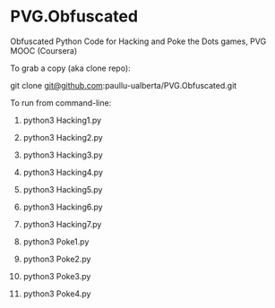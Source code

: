 # PVG.Obfuscated
Obfuscated Python Code for Hacking and Poke the Dots games, PVG MOOC (Coursera)

To grab a copy (aka clone repo):

  git clone git@github.com:paullu-ualberta/PVG.Obfuscated.git

To run from command-line:

  1.  python3 Hacking1.py

  2.  python3 Hacking2.py

  3.  python3 Hacking3.py

  4.  python3 Hacking4.py

  5.  python3 Hacking5.py

  6.  python3 Hacking6.py

  7.  python3 Hacking7.py

  8.  python3 Poke1.py

  9.  python3 Poke2.py

  10. python3 Poke3.py

  11. python3 Poke4.py

